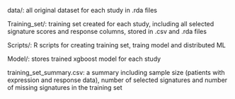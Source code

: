 data/: all original dataset for each study in .rda files 

Training_set/: training set created for each study, including all selected signature scores and response columns, stored in .csv and .rda files

Scripts/: R scripts for creating training set, traing model and distributed ML

Model/: stores trained xgboost model for each study

training_set_summary.csv: a summary including sample size (patients with expression and response data), number of selected signatures and number of missing signatures in the training set
